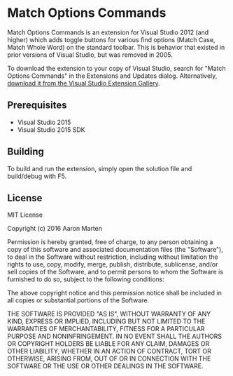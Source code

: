 # Match Options Commands

Match Options Commands is an extension for Visual Studio 2012 (and higher) which adds toggle buttons for various find options (Match Case, Match Whole Word) on the standard toolbar. This is behavior that existed in prior versions of Visual Studio, but was removed in 2005.

To download the extension to your copy of Visual Studio, search for "Match Options Commands" in the Extensions and Updates dialog. Alternatively, [download it from the Visual Studio Extension Gallery](https://visualstudiogallery.msdn.microsoft.com/6971b3e9-1088-4294-999a-ae0ffe29d770).

## Prerequisites

* Visual Studio 2015
* Visual Studio 2015 SDK

## Building

To build and run the extension, simply open the solution file and build/debug with F5.

## License

MIT License

Copyright (c) 2016 Aaron Marten

Permission is hereby granted, free of charge, to any person obtaining a copy
of this software and associated documentation files (the "Software"), to deal
in the Software without restriction, including without limitation the rights
to use, copy, modify, merge, publish, distribute, sublicense, and/or sell
copies of the Software, and to permit persons to whom the Software is
furnished to do so, subject to the following conditions:

The above copyright notice and this permission notice shall be included in all
copies or substantial portions of the Software.

THE SOFTWARE IS PROVIDED "AS IS", WITHOUT WARRANTY OF ANY KIND, EXPRESS OR
IMPLIED, INCLUDING BUT NOT LIMITED TO THE WARRANTIES OF MERCHANTABILITY,
FITNESS FOR A PARTICULAR PURPOSE AND NONINFRINGEMENT. IN NO EVENT SHALL THE
AUTHORS OR COPYRIGHT HOLDERS BE LIABLE FOR ANY CLAIM, DAMAGES OR OTHER
LIABILITY, WHETHER IN AN ACTION OF CONTRACT, TORT OR OTHERWISE, ARISING FROM,
OUT OF OR IN CONNECTION WITH THE SOFTWARE OR THE USE OR OTHER DEALINGS IN THE
SOFTWARE.
